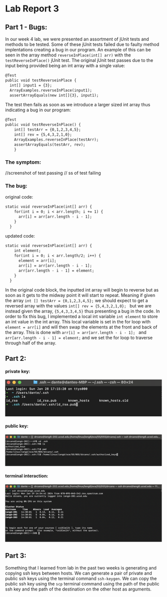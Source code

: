 # Lab Report 3

## Part 1 - Bugs: 

In our week 4 lab, we were presented an assortment of jUnit tests and methods to be tested. Some of these jUnit tests failed due to faulty method implentations creating a bug in our program. An example of this can be seen in the array method `reverseInPlace(int[] arr)` with the `testReverseInPlace()` jUnit test. The original jUnit test passes due to the input being provided being an int array with a single value: 
```
@Test
public void testReverseinPlace {
  int[] input1 = {3};
  ArrayExamples.reverseInPlace(input1);
  assertArrayEquals(new int[]{3}, input1); 
```
The test then fails as soon as we introduce a larger sized int array thus indicating a bug in our program: 
```
@Test
public void testReverseInPlace() {
    int[] testArr = {0,1,2,3,4,5}; 
    int[] rev = {5,4,3,2,1,0};
    ArrayExamples.reverseInPlace(testArr);
    assertArrayEquals(testArr, rev);
	}
```
### The symptom: 
//screenshot of test passing
// ss of test failing

### The bug: 

original code: 
```
static void reverseInPlace(int[] arr) {
    for(int i = 0; i < arr.length; i += 1) {
      arr[i] = arr[arr.length - i - 1];
    }
  }
```
updated code: 
```
static void reverseInPlace(int[] arr) {
    int element; 
    for(int i = 0; i < arr.length/2; i++) { 
      element = arr[i];
      arr[i] = arr[arr.length - i - 1]; 
      arr[arr.length - i - 1] = element; 
    }
  }
```

In the original code block, the inputted int array will begin to reverse but as soon as it gets to the midway point it will start to repeat. Meaning if given the array `int [] testArr = {0,1,2,3,4,5};` we should expect to get a reversed array with the values  `int[] rev = {5,4,3,2,1,0}; ` but we are instead given the array, `{5,4,3,3,4,5}` thus presenting a bug in the code. In order to fix this bug, I implemented a local int variable `int element` to store an int value in the int array. This local variable is set in the for loop with `element = arr[i]` and will then swap the elements at the front and back of the array. This is done with `arr[i] = arr[arr.length - i - 1]; ` and `arr[arr.length - i - 1] = element;` and we set the for loop to traverse through half of the array.  

## Part 2: 

#### private key: 
![Image](privatekey.jpg)

#### public key: 
![Image](publickey.jpg)

#### terminal interaction: 
![Image](login.jpg)

## Part 3: 
Something that I learned from lab in the past two weeks is generating and copying ssh keys between hosts. We can generate a pair of private and public 
ssh keys using the terminal command `ssh-keygen`. We can copy the public ssh key using the `scp` terminal command using the path of the public ssh key 
and the path of the destination on the other host as arguments. 



